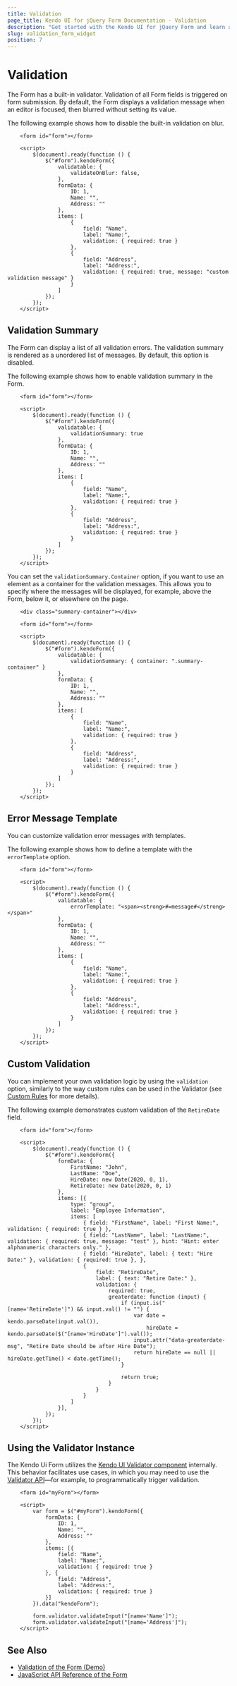 ```yaml
---
title: Validation
page_title: Kendo UI for jQuery Form Documentation - Validation
description: "Get started with the Kendo UI for jQuery Form and learn about its validation configuration."
slug: validation_form_widget
position: 7
---
```


# Validation

The Form has a built-in validator. Validation of all Form fields is triggered on form submission. By default, the Form displays a validation message when an editor is focused, then blurred without setting its value. 

The following example shows how to disable the built-in validation on blur.

```dojo
    <form id="form"></form>

    <script>
        $(document).ready(function () {
            $("#form").kendoForm({
                validatable: {
                    validateOnBlur: false,
                },
                formData: {
                    ID: 1,
                    Name: "",
                    Address: ""
                },
                items: [
                    {
                        field: "Name",
                        label: "Name:",
                        validation: { required: true }
                    }, 
                    {
                        field: "Address",
                        label: "Address:",
                        validation: { required: true, message: "custom validation message" }
                    }
                ]
            });
        });
    </script>
```

## Validation Summary

The Form can display a list of all validation errors. The validation summary is rendered as a unordered list of messages. By default, this option is disabled. 

The following example shows how to enable validation summary in the Form. 

```dojo
    <form id="form"></form>

    <script>
        $(document).ready(function () {
            $("#form").kendoForm({
                validatable: {
                    validationSummary: true
                },
                formData: {
                    ID: 1,
                    Name: "",
                    Address: ""
                },
                items: [
                    {
                        field: "Name",
                        label: "Name:",
                        validation: { required: true }
                    }, 
                    {
                        field: "Address",
                        label: "Address:",
                        validation: { required: true }
                    }
                ]
            });
        });
    </script>
```

You can set the `validationSummary.Container` option, if you want to use an element as a container for the validation messages. This allows you to specify where the messages will be displayed, for example, above the Form, below it, or elsewhere on the page. 

```dojo
    <div class="summary-container"></div>

    <form id="form"></form>

    <script>
        $(document).ready(function () {
            $("#form").kendoForm({
                validatable: {
                    validationSummary: { container: ".summary-container" }
                },
                formData: {
                    ID: 1,
                    Name: "",
                    Address: ""
                },
                items: [
                    {
                        field: "Name",
                        label: "Name:",
                        validation: { required: true }
                    }, 
                    {
                        field: "Address",
                        label: "Address:",
                        validation: { required: true }
                    }
                ]
            });
        });
    </script>
```

## Error Message Template

You can customize validation error messages with templates.

The following example shows how to define a template with the `errorTemplate` option. 

```dojo
    <form id="form"></form>

    <script>
        $(document).ready(function () {
            $("#form").kendoForm({
                validatable: {
                    errorTemplate: "<span><strong>#=message#</strong></span>"
                },
                formData: {
                    ID: 1,
                    Name: "",
                    Address: ""
                },
                items: [
                    {
                        field: "Name",
                        label: "Name:",
                        validation: { required: true }
                    }, 
                    {
                        field: "Address",
                        label: "Address:",
                        validation: { required: true }
                    }
                ]
            });
        });
    </script>
```

## Custom Validation

You can implement your own validation logic by using the `validation` option, similarly to the way custom rules can be used in the Validator (see [Custom Rules](https://docs.telerik.com/kendo-ui/controls/validator/rules#custom-rules) for more details).

The following example demonstrates custom validation of the `RetireDate` field. 

```dojo
    <form id="form"></form>

    <script>
        $(document).ready(function () {
            $("#form").kendoForm({
                formData: {
                    FirstName: "John",
                    LastName: "Doe",
                    HireDate: new Date(2020, 0, 1),
                    RetireDate: new Date(2020, 0, 1)
                },
                items: [{
                    type: "group",
                    label: "Employee Information",
                    items: [
                        { field: "FirstName", label: "First Name:", validation: { required: true } },
                        { field: "LastName", label: "LastName:", validation: { required: true, message: "test" }, hint: "Hint: enter alphanumeric characters only." },
                        { field: "HireDate", label: { text: "Hire Date:" }, validation: { required: true }, },
                        {
                            field: "RetireDate",
                            label: { text: "Retire Date:" },
                            validation: {
                                required: true,
                                greaterdate: function (input) {
                                    if (input.is("[name='RetireDate']") && input.val() != "") {
                                        var date = kendo.parseDate(input.val()),
                                            hireDate = kendo.parseDate($("[name='HireDate']").val());
                                        input.attr("data-greaterdate-msg", "Retire Date should be after Hire Date");
                                        return hireDate == null || hireDate.getTime() < date.getTime();
                                    }

                                    return true;
                                }
                            }
                        }
                    ]
                }],
            });
        });
    </script>
```

## Using the Validator Instance

The Kendo Ui Form utilizes the [Kendo UI Validator component](https://demos.telerik.com/kendo-ui/validator) internally. This behavior facilitates use cases, in which you may need to use the [Validator API](/api/javascript/ui/form)&mdash;for example, to programmatically trigger validation.

```dojo
    <form id="myForm"></form>

    <script>
        var form = $("#myForm").kendoForm({
            formData: {
                ID: 1,
                Name: "",
                Address: ""
            },
            items: [{
                field: "Name",
                label: "Name:",
                validation: { required: true }
            }, {
                field: "Address",
                label: "Address:",
                validation: { required: true }
            }]
        }).data("kendoForm");

        form.validator.validateInput("[name='Name']");
        form.validator.validateInput("[name='Address']");
    </script>
```

## See Also

* [Validation of the Form (Demo)](https://demos.telerik.com/kendo-ui/form/validation)
* [JavaScript API Reference of the Form](/api/javascript/ui/form)
